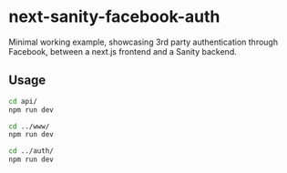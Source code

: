 # next-sanity-facebook-auth

Minimal working example, showcasing 3rd party authentication through
Facebook, between a next.js frontend and a Sanity backend.

## Usage

```bash
cd api/
npm run dev

cd ../www/
npm run dev

cd ../auth/
npm run dev
```
